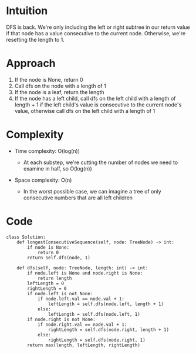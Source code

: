 # Intuition
DFS is back. We're only including the left or right subtree in our return value if that node has a value consecutive to the current node. Otherwise, we're resetting the length to 1.


# Approach
1. If the node is None, return 0
2. Call dfs on the node with a length of 1
3. If the node is a leaf, return the length
4. If the node has a left child, call dfs on the left child with a length of length + 1 if the left child's value is consecutive to the current node's value, otherwise call dfs on the left child with a length of 1


# Complexity
- Time complexity: O(log(n))
  - At each substep, we're cutting the number of nodes we need to examine in half, so O(log(n))

- Space complexity: O(n)
    - In the worst possible case, we can imagine a tree of only consecutive numbers that are all left children

# Code
```
class Solution:
    def longestConsecutiveSequence(self, node: TreeNode) -> int:
        if node is None:
            return 0
        return self.dfs(node, 1)
    
    def dfs(self, node: TreeNode, length: int) -> int:
        if node.left is None and node.right is None:
            return length
        leftLength = 0
        rightLength = 0
        if node.left is not None:
            if node.left.val == node.val + 1:
                leftLength = self.dfs(node.left, length + 1)
            else:
                leftLength = self.dfs(node.left, 1)
        if node.right is not None:
            if node.right.val == node.val + 1:
                rightLength = self.dfs(node.right, length + 1)
            else:
                rightLength = self.dfs(node.right, 1)
        return max(length, leftLength, rightLength)
```